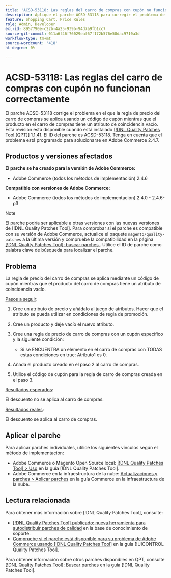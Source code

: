 ```yaml
---
title: 'ACSD-53118: Las reglas del carro de compras con cupón no funcionan correctamente'
description: Aplique el parche ACSD-53118 para corregir el problema de Adobe Commerce en el que la regla de precio del carro de compras se aplica mediante un código de cupón, mientras que el producto del carro de compras tiene un atributo de coincidencia vacío.
feature: Shopping Cart, Price Rules
role: Admin, Developer
exl-id: 8957790e-c22b-4a25-939b-94d7a9fb1cc7
source-git-commit: 011a6f46f76029eaf67f172b576e58dac9710a3d
workflow-type: tm+mt
source-wordcount: '418'
ht-degree: 0%

---
```


# ACSD-53118: Las reglas del carro de compras con cupón no funcionan correctamente

El parche ACSD-53118 corrige el problema en el que la regla de precio del carro de compras se aplica usando un código de cupón mientras que el producto en el carro de compras tiene un atributo de coincidencia vacío. Esta revisión está disponible cuando está instalado [[!DNL Quality Patches Tool (QPT)]](https://experienceleague.adobe.com/en/docs/commerce-operations/tools/quality-patches-tool/quality-patches-tool-to-self-serve-quality-patches) 1.1.41. El ID del parche es ACSD-53118. Tenga en cuenta que el problema está programado para solucionarse en Adobe Commerce 2.4.7.

## Productos y versiones afectados

**El parche se ha creado para la versión de Adobe Commerce:**

* Adobe Commerce (todos los métodos de implementación) 2.4.6

**Compatible con versiones de Adobe Commerce:**

* Adobe Commerce (todos los métodos de implementación) 2.4.0 - 2.4.6-p3

>[!NOTE]
>
>El parche podría ser aplicable a otras versiones con las nuevas versiones de [!DNL Quality Patches Tool]. Para comprobar si el parche es compatible con su versión de Adobe Commerce, actualice el paquete `magento/quality-patches` a la última versión y compruebe la compatibilidad en la página [[!DNL Quality Patches Tool]: buscar parches ](https://experienceleague.adobe.com/tools/commerce-quality-patches/index.html). Utilice el ID de parche como palabra clave de búsqueda para localizar el parche.

## Problema

La regla de precio del carro de compras se aplica mediante un código de cupón mientras que el producto del carro de compras tiene un atributo de coincidencia vacío.

<u>Pasos a seguir</u>:

1. Cree un atributo de precio y añádalo al juego de atributos. Hacer que el atributo se pueda utilizar en condiciones de regla de promoción.
1. Cree un producto y deje vacío el nuevo atributo.
1. Cree una regla de precio de carro de compras con un cupón específico y la siguiente condición:

   * Si se ENCUENTRA un elemento en el carro de compras con TODAS estas condiciones en true: Atributo1 es 0.

1. Añada el producto creado en el paso 2 al carro de compras.
1. Utilice el código de cupón para la regla de carro de compras creada en el paso 3.

<u>Resultados esperados</u>:

El descuento no se aplica al carro de compras.

<u>Resultados reales</u>:

El descuento se aplica al carro de compras.

## Aplicar el parche

Para aplicar parches individuales, utilice los siguientes vínculos según el método de implementación:

* Adobe Commerce o Magento Open Source local: [[!DNL Quality Patches Tool] > Uso](/help/tools/quality-patches-tool/usage.md) en la guía [!DNL Quality Patches Tool].
* Adobe Commerce en la infraestructura de la nube: [Actualizaciones y parches > Aplicar parches](https://experienceleague.adobe.com/docs/commerce-cloud-service/user-guide/develop/upgrade/apply-patches.html) en la guía Commerce en la infraestructura de la nube.

## Lectura relacionada

Para obtener más información sobre [!DNL Quality Patches Tool], consulte:

* [[!DNL Quality Patches Tool] publicado: nueva herramienta para autodistribuir parches de calidad](https://experienceleague.adobe.com/en/docs/commerce-operations/tools/quality-patches-tool/quality-patches-tool-to-self-serve-quality-patches) en la base de conocimiento de soporte.
* [Compruebe si el parche está disponible para su problema de Adobe Commerce usando [!DNL Quality Patches Tool]](/help/tools/quality-patches-tool/patches-available-in-qpt/check-patch-for-magento-issue-with-magento-quality-patches.md) en la guía [!UICONTROL Quality Patches Tool].


Para obtener información sobre otros parches disponibles en QPT, consulte [[!DNL Quality Patches Tool]: Buscar parches](https://experienceleague.adobe.com/tools/commerce-quality-patches/index.html) en la guía [!DNL Quality Patches Tool].
